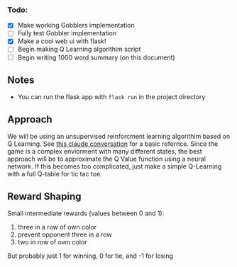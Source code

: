 ### Todo:
- [x] Make working Gobblers implementation
- [ ] Fully test Gobbler implementation
- [x] Make a cool web ui with flask!
- [ ] Begin making Q Learning algorithim script
- [ ] Begin writing 1000 word summary (on this document)

## Notes
- You can run the flask app with `flask run` in the project directory

## Approach
We will be using an unsupervised reinforcment learning algorithim based on Q Learning.
See [this claude conversation](https://claude.ai/share/453931de-cc7d-4161-bf4d-050862636657) for a basic refernce.
Since the game is a complex enviorment with many different states, the best approach will be to approximate the Q Value function using a neural network.
If this becomes too complicated, just make a simple Q-Learning with a full Q-table for tic tac toe.

## Reward Shaping
Small intermediate rewards (values between 0 and 1):
1. three in a row of own color
2. prevent opponent three in a row
3. two in row of own color

But probably just 1 for winning, 0 for tie, and -1 for losing